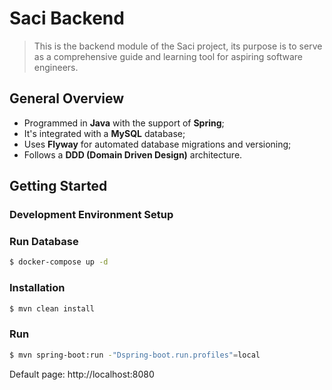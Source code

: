# Saci Backend
> This is the backend module of the Saci project, its purpose is to serve as a comprehensive guide and learning tool for aspiring software engineers.

## General Overview
- Programmed in **Java** with the support of **Spring**;
- It's integrated with a **MySQL** database;
- Uses **Flyway** for automated database migrations and versioning;
- Follows a **DDD (Domain Driven Design)** architecture.

## Getting Started
### Development Environment Setup
### Run Database
```bash
$ docker-compose up -d
```
### Installation
```bash
$ mvn clean install
```
### Run
```bash
$ mvn spring-boot:run -"Dspring-boot.run.profiles"=local
```
Default page: http://localhost:8080

